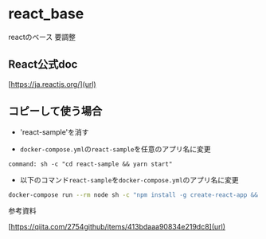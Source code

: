 # react_base

reactのベース 要調整

## React公式doc

[https://ja.reactjs.org/](url)

## コピーして使う場合

- 'react-sample'を消す

- `docker-compose.yml`の`react-sample`を任意のアプリ名に変更

```docker
command: sh -c "cd react-sample && yarn start"
```

- 以下のコマンド`react-sample`を`docker-compose.yml`のアプリ名に変更

```bash
docker-compose run --rm node sh -c "npm install -g create-react-app && create-react-app react-sample"
```

参考資料

[https://qiita.com/2754github/items/413bdaaa90834e219dc8](url)
